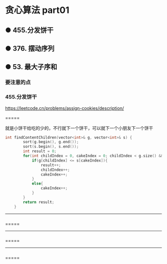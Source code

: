 # 贪心算法 part01
## ● 455.分发饼干
## ● 376. 摆动序列
## ● 53. 最大子序和



### 要注意的点


### 455.分发饼干
https://leetcode.cn/problems/assign-cookies/description/

=====

就是小饼干给吃的少的，不行就下一个饼干，可以就下一个小朋友下一个饼干
```c++
int findContentChildren(vector<int>& g, vector<int>& s) {
        sort(g.begin(), g.end());
        sort(s.begin(), s.end());
        int result = 0;
        for(int childIndex = 0, cakeIndex = 0; childIndex < g.size() && cakeIndex < s.size();){
            if(g[childIndex] <= s[cakeIndex]){
                result++;
                childIndex++;
                cakeIndex++;
            }
            else{
                cakeIndex++;
            }
        }
        return result;
    }
```



----
### 


=====


-----
### 


=====

-----
### 


=====

